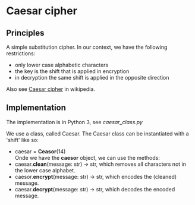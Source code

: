 # Caesar cipher
## Principles
A simple substitution cipher. In our context, we have the following restrictions:
* only lower case alphabetic characters
* the key is the shift that is applied in encryption
* in decryption the same shift is applied in the opposite direction  

Also see [Caesar cipher](https://en.wikipedia.org/wiki/Caesar_cipher) in wikipedia.  

## Implementation
The implementation is in Python 3, see *caesar_class.py*  

We use a class, called Caesar. 
The Caesar class can be instantiated with a 'shift' like so:
* caesar = __Ceasor__(14)  
Onde we have the __caesor__ object, we can use the methods:
* caesar.__clean__(message: str) -> str, which removes all characters not in the lower case alphabet.
* caesor.__encrypt__(message: str) -> str, which encodes the (cleaned) message.
* caesar.__decrypt__(message: str) -> str, which decodes the encoded message.  






